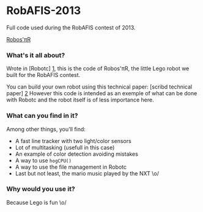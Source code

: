 RobAFIS-2013
============

Full code used during the RobAFIS contest of 2013.

[Robos'πR](https://raw.github.com/Alex5160d/RobAFIS-2013/master/pictures/robotspir.jpg)

### What's it all about?

Wrote in [Robotc] [1], this is the code of Robos'πR, the little Lego robot we built for the RobAFIS contest.

You can build your own robot using this technical paper: [scribd technical paper] [2]
However this code is intended as an exemple of what can be done with Robotc and the robot itself is of less importance here.

### What can you find in it?

Among other things, you'll find:
* A fast line tracker with two light/color sensors
* Lot of multitasking (usefull in this case)
* An example of color detection avoiding mistakes
* A way to use `hogCPU()`
* A way to use the file management in Robotc
* Last but not least, the mario music played by the NXT \o/

### Why would you use it?

Because Lego is fun \o/

[1]: http://www.robotc.net/        "Robotc"
[2]: http://www.scribd.com/doc/190772213/Dossier-Developpement-RobAFIS-2013-Collegium-IDF        "technical paper"

